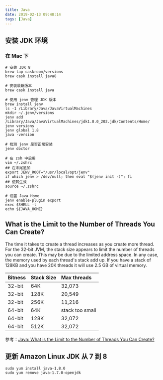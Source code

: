 ```yaml
---
title: Java
date: 2019-02-13 09:48:14
tags: [Java]
---
```


## 安装 JDK 环境

### 在 Mac 下

```shell
# 安装 JDK 8
brew tap caskroom/versions
brew cask install java8

# 安装最新版本
brew cask install java

# 使用 jenv 管理 JDK 版本
brew install jenv
ls -1 /Library/Java/JavaVirtualMachines 
mkdir ~/.jenv/versions
jenv add /Library/Java/JavaVirtualMachines/jdk1.8.0_202.jdk/Contents/Home/
jenv versions
jenv global 1.8
java -version

# 检测 jenv 是否正常安装
jenv doctor

# 在 zsh 中启用
vim ~/.zshrc
## 在末尾追加
export JENV_ROOT="/usr/local/opt/jenv"
if which jenv > /dev/null; then eval "$(jenv init -)"; fi
## 使其生效
source ~/.zshrc

# 设置 Java Home
jenv enable-plugin export
exec $SHELL -l
echo ${JAVA_HOME}
```

## What is the Limit to the Number of Threads You Can Create?

The time it takes to create a thread increases as you create more thread. For the 32-bit JVM, the stack size appears to limit the number of threads you can create. This may be due to the limited address space. In any case, the memory used by each thread's stack add up. If you have a stack of 128KB and you have 20K threads it will use 2.5 GB of virtual memory.

| Bitness | Stack Size | Max threads     |
| :------ | :--------- | :-------------- |
| 32-bit  | 64K        | 32,073          |
| 32-bit  | 128K       | 20,549          |
| 32-bit  | 256K       | 11,216          |
| 64-bit  | 64K        | stack too small |
| 64-bit  | 128K       | 32,072          |
| 64-bit  | 512K       | 32,072          |

参考：[Java: What is the Limit to the Number of Threads You Can Create?](https://dzone.com/articles/java-what-limit-number-threads)

## 更新 Amazon Linux JDK 从 7 到 8

```shell
sudo yum install java-1.8.0
sudo yum remove java-1.7.0-openjdk
```

